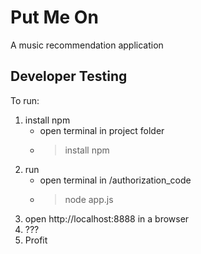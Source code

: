 # Put Me On
 A music recommendation application

## Developer Testing
To run:
1. install npm 
    - open terminal in project folder
    - > install npm
2. run
    - open terminal in /authorization_code
    - > node app.js
3. open http://localhost:8888 in a browser
4. ???
5. Profit
